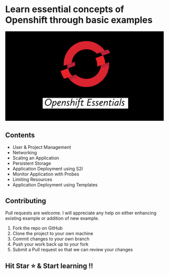 # Learn essential concepts of Openshift through basic examples

![Openshift Essentials](./images/thumbnail.png)

## Contents

- User & Project Management
- Networking
- Scaling an Application
- Persistent Storage
- Application Deployment using S2I
- Monitor Application with Probes
- Limiting Resources
- Application Deployment using Templates 

## Contributing

Pull requests are welcome. I will appreciate any help on either enhancing existing example or addition of new example.

1. Fork the repo on GitHub
2. Clone the project to your own machine
3. Commit changes to your own branch
4. Push your work back up to your fork
5. Submit a Pull request so that we can review your changes

## Hit Star ⭐️ & Start learning !!
